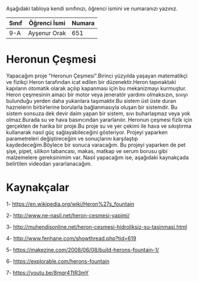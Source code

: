 

Aşağıdaki tabloya kendi sınıfınızı, öğrenci ismini ve numaranızı yazınız. 

Sınıf | Öğrenci İsmi  | Numara
-------|----------------|--------
9-A    | Ayşenur Orak   | 651

# Heronun Çeşmesi
 Yapacağım proje "Heronun Çeşmesi".Birinci yüzyılda yaşayan matematikçi ve fizikçi Heron tarafından icat edilen bir düzenektir.Heron tapınaktaki kapıların otomatik olarak açılıp kapanması için bu mekanizmayı kurmuştur.
 Heron çeşmesinin amacı bir motor veya jeneratör yardımı olmaksızın, sıvıyı bulunduğu yerden daha yukarılara taşımaktır.Bu sistem üst üste duran haznelerin birbirlerine borularla bağlanmasıyla oluşan bir sistemdir. Bu sistem sonsuza dek devir daim yapan bir sistem, sıvı buharlaşmaz veya yok olmaz.Burada su ve hava basıncından yararlanılır.
 Heronun çeşmesi fizik için gerçekten de harika bir proje.Bu proje su ve yer çekimi ile hava ve sıkıştırma kullanarak nasıl güç sağlayabileceğini gösteriyor.
  Projeyi yaparken parametreleri değiştireceğim ve sonuçlarını karşılaştıp kaydedeceğim.Böylece bir sonuca varacağım.
 Bu projeyi yaparken de pet şişe, pipet, silikon tabancası, makas, matkap ve serum borusu gibi malzemelere gereksinimim var.
 Nasıl yapacağım ise, aşağıdaki kaynakçada belirtilen videodan yararlanacağım.
 # Kaynakçalar
 1- https://en.wikipedia.org/wiki/Heron%27s_fountain
 
 2- http://www.ne-nasil.net/heron-cesmesi-yapimi/
 
 3- http://muhendisonline.net/heron-cesmesi-hidroliksiz-su-tasinmasi.html
 
 4- http://www.fenhane.com/showthread.php?tid=619
 
 5- https://makezine.com/2008/06/08/build-herons-fountain-1/
 
 6- https://explorable.com/herons-fountain
 
 7- https://youtu.be/8mqr4TtR3mY
 

